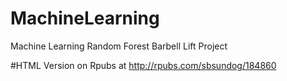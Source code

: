 # MachineLearning
Machine Learning Random Forest Barbell Lift Project

#HTML Version on Rpubs at http://rpubs.com/sbsundog/184860
